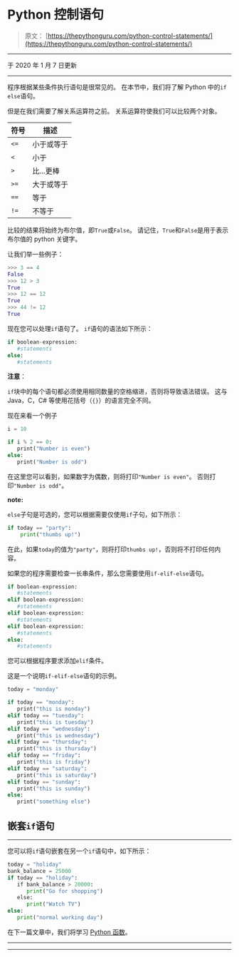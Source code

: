 # Python 控制语句

> 原文： [https://thepythonguru.com/python-control-statements/](https://thepythonguru.com/python-control-statements/)

* * *

于 2020 年 1 月 7 日更新

* * *

程序根据某些条件执行语句是很常见的。 在本节中，我们将了解 Python 中的`if else`语句。

但是在我们需要了解关系运算符之前。 关系运算符使我们可以比较两个对象。

| 符号 | 描述 |
| --- | --- |
| `<=` | 小于或等于 |
| `<` | 小于 |
| `>` | 比...更棒 |
| `>=` | 大于或等于 |
| `==` | 等于 |
| `!=` | 不等于 |

比较的结果将始终为布尔值，即`True`或`False`。 请记住，`True`和`False`是用于表示布尔值的 python 关键字。

让我们举一些例子：

```py
>>> 3 == 4
False
>>> 12 > 3
True
>>> 12 == 12
True
>>> 44 != 12
True

```

现在您可以处理`if`语句了。 `if`语句的语法如下所示：

```py
if boolean-expression:
   #statements
else:
   #statements

```

**注意**：

`if`块中的每个语句都必须使用相同数量的空格缩进，否则将导致语法错误。 这与 Java，C，C# 等使用花括号（`{}`）的语言完全不同。

现在来看一个例子

```py
i = 10

if i % 2 == 0:
   print("Number is even")
else:
   print("Number is odd")

```

在这里您可以看到，如果数字为偶数，则将打印`"Number is even"`。 否则打印`"Number is odd"`。

**note:**

`else`子句是可选的，您可以根据需要仅使用`if`子句，如下所示：

```py
if today == "party":
    print("thumbs up!")

```

在此，如果`today`的值为`"party"`，则将打印`thumbs up!`，否则将不打印任何内容。

如果您的程序需要检查一长串条件，那么您需要使用`if-elif-else`语句。

```py
if boolean-expression:
   #statements
elif boolean-expression:
   #statements
elif boolean-expression:
   #statements
elif boolean-expression:
   #statements
else:
   #statements

```

您可以根据程序要求添加`elif`条件。

这是一个说明`if-elif-else`语句的示例。

```py
today = "monday"

if today == "monday":
   print("this is monday")
elif today == "tuesday":
   print("this is tuesday")
elif today == "wednesday":
   print("this is wednesday")
elif today == "thursday":
   print("this is thursday")
elif today == "friday":
   print("this is friday")
elif today == "saturday":
   print("this is saturday")
elif today == "sunday":
   print("this is sunday")
else:
   print("something else")

```

## 嵌套`if`语句

* * *

您可以将`if`语句嵌套在另一个`if`语句中，如下所示：

```py
today = "holiday"
bank_balance = 25000
if today == "holiday":
   if bank_balance > 20000:
      print("Go for shopping")
   else:
      print("Watch TV")
else:
   print("normal working day")

```

在下一篇文章中，我们将学习 [Python 函数](/python-functions/)。

* * *

* * *